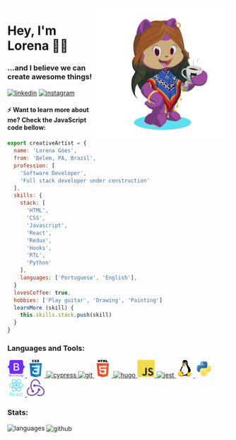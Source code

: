<img src="my-octocat.png?raw=true" width="300px" alt="Awesome Octocat" align="right" />

<h1 align="left">Hey, I'm Lorena 🤘🏽</h1>
<h3 align="left">...and I believe we can create awesome things!</h3>

<p align="left">
<a href="https://linkedin.com/in/lorenagoes" target="blank"><img align="center" src="https://cdn.jsdelivr.net/npm/simple-icons@3.0.1/icons/linkedin.svg" alt="linkedin" height="30" width="40" /></a>
<a href="https://instagram.com/loren.goes" target="blank"><img align="center" src="https://cdn.jsdelivr.net/npm/simple-icons@3.0.1/icons/instagram.svg" alt="instagram" height="30" width="40" /></a>

<h4 align="left">⚡ Want to learn more about me? Check the JavaScript code bellow:</h3>

```js
export creativeArtist = {
  name: 'Lorena Góes',
  from: 'Belem, PA, Brazil',
  profession: [
    'Software Developer',
    'Full stack developer under construction'
  ],
  skills: {
    stack: [
      'HTML',
      'CSS',
      'Javascript',
      'React',
      'Redux',
      'Hooks',
      'RTL',
      'Python'
    ],
    languages: ['Portuguese', 'English'],
  }
  lovesCoffee: true,
  hobbies: ['Play guitar', 'Drawing', 'Painting']
  learnMore (skill) {
    this.skills.stack.push(skill)
  }
}
```

<h3 align="left">Languages and Tools:</h3>
<p align="left"> <a href="https://getbootstrap.com" target="_blank"> <img src="https://raw.githubusercontent.com/devicons/devicon/master/icons/bootstrap/bootstrap-plain-wordmark.svg" alt="bootstrap" width="40" height="40"/> </a> <a href="https://www.w3schools.com/css/" target="_blank"> <img src="https://raw.githubusercontent.com/devicons/devicon/master/icons/css3/css3-original-wordmark.svg" alt="css3" width="40" height="40"/> </a> <a href="https://www.cypress.io" target="_blank"> <img src="https://raw.githubusercontent.com/simple-icons/simple-icons/6e46ec1fc23b60c8fd0d2f2ff46db82e16dbd75f/icons/cypress.svg" alt="cypress" width="40" height="40"/> </a> <a href="https://git-scm.com/" target="_blank"> <img src="https://www.vectorlogo.zone/logos/git-scm/git-scm-icon.svg" alt="git" width="40" height="40"/> </a> <a href="https://www.w3.org/html/" target="_blank"> <img src="https://raw.githubusercontent.com/devicons/devicon/master/icons/html5/html5-original-wordmark.svg" alt="html5" width="40" height="40"/> </a> <a href="https://gohugo.io/" target="_blank"> <img src="https://api.iconify.design/logos-hugo.svg" alt="hugo" width="40" height="40"/> </a> <a href="https://developer.mozilla.org/en-US/docs/Web/JavaScript" target="_blank"> <img src="https://raw.githubusercontent.com/devicons/devicon/master/icons/javascript/javascript-original.svg" alt="javascript" width="40" height="40"/> </a> <a href="https://jestjs.io" target="_blank"> <img src="https://www.vectorlogo.zone/logos/jestjsio/jestjsio-icon.svg" alt="jest" width="40" height="40"/> </a> <a href="https://www.linux.org/" target="_blank"> <img src="https://raw.githubusercontent.com/devicons/devicon/master/icons/linux/linux-original.svg" alt="linux" width="40" height="40"/> </a> <a href="https://www.python.org" target="_blank"> <img src="https://raw.githubusercontent.com/devicons/devicon/master/icons/python/python-original.svg" alt="python" width="40" height="40"/> </a> <a href="https://reactjs.org/" target="_blank"> <img src="https://raw.githubusercontent.com/devicons/devicon/master/icons/react/react-original-wordmark.svg" alt="react" width="40" height="40"/> </a> <a href="https://redux.js.org" target="_blank"> <img src="https://raw.githubusercontent.com/devicons/devicon/master/icons/redux/redux-original.svg" alt="redux" width="40" height="40"/> </a> </p>

<h3 align="left">Stats:</h3>
<p><img align="left" src="https://github-readme-stats.vercel.app/api/top-langs?username=loren-gt&theme=dracula&layout=compact" alt=" languages" /></p>

<p>&nbsp;<img align="center" src="https://github-readme-stats.vercel.app/api?username=loren-gt&theme=dracula&layout=compact" alt="github" /></p>
